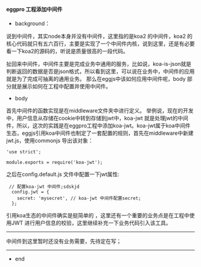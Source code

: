 #### eggpro 工程添加中间件

- background：

说到中间件，其实node本身并没有中间件，这里指的是koa2 的中间件，koa2 的核心代码就只有五六百行，主要是实现了一个中间件内核，说到这里，还是有必要看一下koa2的源码的，听说是质量很高的一段代码。

扯回来中间件，中间件主要是完成业务中通用的服务，比如说，koa-is-json就是判断返回的数据是否是json格式，所以看到这里，可以说在业务中，中间件的应用就是为了完成可抽离的通用业务。 那么在eggjs中该如何应用中间件呢，body 部分就是展示如何在工程中配置并使用中间件。


- body

首先中间件的函数实现是在middleware文件夹中进行定义。 举例说，现在的开发中，用户信息从存储在cookie中转到存储到jwt中，koa-jwt 就是处理jwt的中间件，所以，这次的实践是在eggpro工程中添加koa-jwt。koa-jwt属于koa中间件生态，eggjs引用koa中间件也制定了一套配置的规则，首先在middleware中新建jwt.js，使用commonjs 导出该对象：

```
'use strict';

module.exports = require('koa-jwt');
```

之后在config.default.js 文件中配置一下jwt属性:

```
 // 配置koa-jwt 中间件;sdskjd
  config.jwt = {
    secret: 'mysecret', // koa-jwt 中间件配置secret;
  };
```
引用koa生态的中间件确实是挺简单的 ，这里还有一个重要的业务点是在工程中使用JWT 进行用户信息的校验，这里继续补充一下业务代码引入该工具。

****
中间件到这里暂时还没有业务需要，先待定在写；
****


- end












